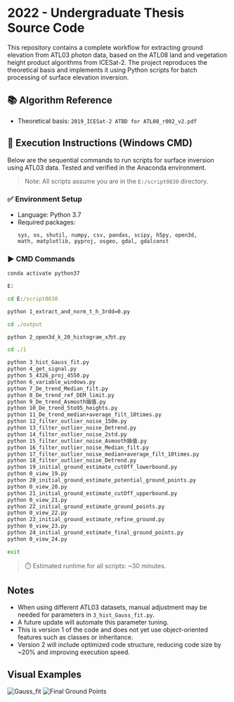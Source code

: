 # 2022 - Undergraduate Thesis Source Code

This repository contains a complete workflow for extracting ground elevation from ATL03 photon data, based on the ATL08 land and vegetation height product algorithms from ICESat-2. The project reproduces the theoretical basis and implements it using Python scripts for batch processing of surface elevation inversion.

## 📚 Algorithm Reference

- Theoretical basis: `2019_ICESat-2 ATBD for ATL08_r002_v2.pdf`

## 🚀 Execution Instructions (Windows CMD)

Below are the sequential commands to run scripts for surface inversion using ATL03 data. Tested and verified in the Anaconda environment.

> Note: All scripts assume you are in the `E:/script0830` directory.

### ✅ Environment Setup

- Language: Python 3.7
- Required packages:
  ```
  sys, os, shutil, numpy, csv, pandas, scipy, h5py, open3d,
  math, matplotlib, pyproj, osgeo, gdal, gdalconst
  ```

### ▶️ CMD Commands

```cmd
conda activate python37

E:

cd E:/script0830

python 1_extract_and_norm_t_h_3rdd=0.py

cd ./output

python 2_open3d_k_20_histogram_x为t.py

cd ./1

python 3_hist_Gauss_fit.py
python 4_get_signal.py
python 5_4326_proj_4550.py
python 6_variable_windows.py
python 7_De_trend_Median_filt.py
python 8_De_trend_ref_DEM_limit.py
python 9_De_trend_Asmooth插值.py
python 10_De_trend_5to95_heights.py
python 11_De_trend_median+average_filt_10times.py
python 12_filter_outlier_noise_150m.py
python 13_filter_outlier_noise_Detrend.py
python 14_filter_outlier_noise_2std.py
python 15_filter_outlier_noise_Asmooth插值.py
python 16_filter_outlier_noise_Median_filt.py
python 17_filter_outlier_noise_median+average_filt_10times.py
python 18_filter_outlier_noise_Detrend.py
python 19_initial_ground_estimate_cutOff_lowerbound.py
python 0_view_19.py
python 20_initial_ground_estimate_potential_ground_points.py
python 0_view_20.py
python 21_initial_ground_estimate_cutOff_upperbound.py
python 0_view_21.py
python 22_initial_ground_estimate_ground_points.py
python 0_view_22.py
python 23_initial_ground_estimate_refine_ground.py
python 0_view_23.py
python 24_initial_ground_estimate_final_ground_points.py
python 0_view_24.py

exit
```

> ⏱️ Estimated runtime for all scripts: ~30 minutes.

## Notes

- When using different ATL03 datasets, manual adjustment may be needed for parameters in `3_hist_Gauss_fit.py`.
- A future update will automate this parameter tuning.
- This is version 1 of the code and does not yet use object-oriented features such as classes or inheritance.
- Version 2 will include optimized code structure, reducing code size by ~20% and improving execution speed.

## Visual Examples

![Gauss_fit](https://github.com/juejue123/2022-/assets/82886491/aa275da1-6b80-4601-ad6c-6584158d637d)
![Final Ground Points](https://github.com/juejue123/2022-/assets/82886491/b6d4b2ef-9f20-472d-bc8d-e2b867226310)
